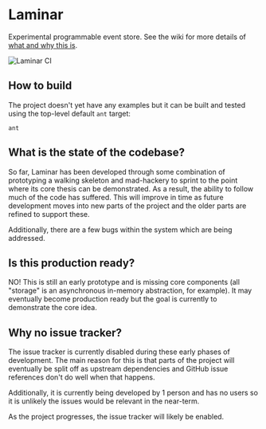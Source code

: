 # Laminar

Experimental programmable event store.  See the wiki for more details of [what and why this is](https://github.com/jmdisher/Laminar/wiki/The-What-and-Why-of-Laminar).

![Laminar CI](https://github.com/jonesd/Laminar/workflows/Laminar%20CI/badge.svg)

## How to build

The project doesn't yet have any examples but it can be built and tested using the top-level default `ant` target:

```
ant
```

## What is the state of the codebase?

So far, Laminar has been developed through some combination of prototyping a walking skeleton and mad-hackery to sprint to the point where its core thesis can be demonstrated.  As a result, the ability to follow much of the code has suffered.  This will improve in time as future development moves into new parts of the project and the older parts are refined to support these.

Additionally, there are a few bugs within the system which are being addressed.

## Is this production ready?

NO!  This is still an early prototype and is missing core components (all "storage" is an asynchronous in-memory abstraction, for example).  It may eventually become production ready but the goal is currently to demonstrate the core idea.

## Why no issue tracker?

The issue tracker is currently disabled during these early phases of development.  The main reason for this is that parts of the project will eventually be split off as upstream dependencies and GitHub issue references don't do well when that happens.

Additionally, it is currently being developed by 1 person and has no users so it is unlikely the issues would be relevant in the near-term.

As the project progresses, the issue tracker will likely be enabled.

